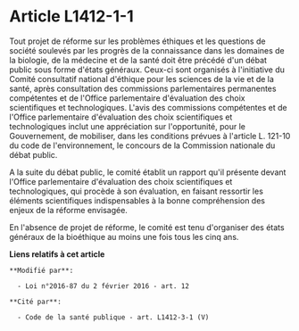 # Article L1412-1-1

Tout projet de réforme sur les problèmes éthiques et les questions de société soulevés par les progrès de la connaissance
dans les domaines de la biologie, de la médecine et de la santé doit être précédé d'un débat public sous forme d'états
généraux. Ceux-ci sont organisés à l'initiative du Comité consultatif national d'éthique pour les sciences de la vie et de la
santé, après consultation des commissions parlementaires permanentes compétentes et de l'Office parlementaire d'évaluation
des choix scientifiques et technologiques. L'avis des commissions compétentes et de l'Office parlementaire d'évaluation des
choix scientifiques et technologiques inclut une appréciation sur l'opportunité, pour le Gouvernement, de mobiliser, dans les
conditions prévues à l'article L. 121-10 du code de l'environnement, le concours de la Commission nationale du débat public.

A la suite du débat public, le comité établit un rapport qu'il présente devant l'Office parlementaire d'évaluation des choix
scientifiques et technologiques, qui procède à son évaluation, en faisant ressortir les éléments scientifiques indispensables
à la bonne compréhension des enjeux de la réforme envisagée.

En l'absence de projet de réforme, le comité est tenu d'organiser des états généraux de la bioéthique au moins une fois tous
les cinq ans.

**Liens relatifs à cet article**

	**Modifié par**:

	  - Loi n°2016-87 du 2 février 2016 - art. 12

	**Cité par**:

	  - Code de la santé publique - art. L1412-3-1 (V)
